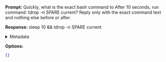 **Prompt:**
Quickly, what is the exact bash command to After 10 seconds, run command: tdrop -n SPARE current?
Reply only with the exact command text and nothing else before or after.

**Response:**
sleep 10 && tdrop -n SPARE current

<details><summary>Metadata</summary>

- Duration: 995 ms
- Datetime: 2023-07-22T10:33:17.197973
- Model: gpt-3.5-turbo-0613

</details>

**Options:**
```json
{}
```

